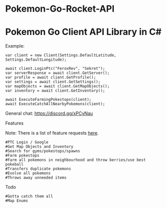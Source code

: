 # Pokemon-Go-Rocket-API

# Pokemon Go Client API Library in C# #

Example:

```
var client = new Client(Settings.DefaultLatitude, Settings.DefaultLongitude);

await client.LoginPtc("FeroxRev", "Sekret");
var serverResponse = await client.GetServer();
var profile = await client.GetProfile();
var settings = await client.GetSettings();
var mapObjects = await client.GetMapObjects();
var inventory = await client.GetInventory();

await ExecuteFarmingPokestops(client);
await ExecuteCatchAllNearbyPokemons(client);
```

General chat: https://discord.gg/xPCyNau

Features

Note: There is a list of feature requests [here](https://github.com/FeroxRev/Pokemon-Go-Rocket-API/wiki/Feature-requests).

```
#PTC Login / Google
#Get Map Objects and Inventory
#Search for gyms/pokestops/spawns
#Farm pokestops
#Farm all pokemons in neighbourhood and throw berries/use best pokeball
#Transfers duplicate pokemons
#Evolve all pokemons
#Throws away unneeded items

```

Todo

```
#Gotta catch them all
#Map Enums
```

